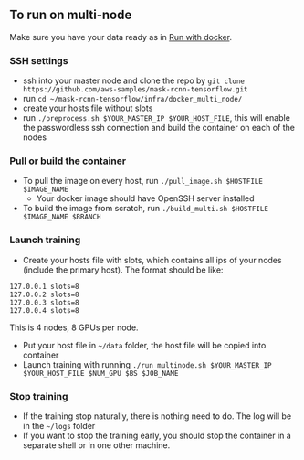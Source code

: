 ## To run on multi-node
Make sure you have your data ready as in [Run with docker](https://github.com/aws-samples/mask-rcnn-tensorflow/blob/master/infra/docker/docker.md#using-docker "Run with docker").
### SSH settings
- ssh into your master node and clone the repo by `git clone https://github.com/aws-samples/mask-rcnn-tensorflow.git`
- run `cd ~/mask-rcnn-tensorflow/infra/docker_multi_node/`
- create your hosts file without slots
- run `./preprocess.sh $YOUR_MASTER_IP $YOUR_HOST_FILE`, this will enable the passwordless ssh connection and build the container on each of the nodes
### Pull or build the container
- To pull the image on every host, run `./pull_image.sh $HOSTFILE $IMAGE_NAME`
  - Your docker image should have OpenSSH server installed
- To build the image from scratch, run `./build_multi.sh $HOSTFILE $IMAGE_NAME $BRANCH`
### Launch training
- Create your hosts file with slots, which contains all ips of your nodes (include the primary host). The format should be like:
```
127.0.0.1 slots=8
127.0.0.2 slots=8
127.0.0.3 slots=8
127.0.0.4 slots=8
```
This is 4 nodes, 8 GPUs per node.
- Put your host file in `~/data` folder, the host file will be copied into container
- Launch training with running `./run_multinode.sh $YOUR_MASTER_IP $YOUR_HOST_FILE $NUM_GPU $BS $JOB_NAME`
### Stop training
- If the training stop naturally, there is nothing need to do. The log will be in the `~/logs` folder
- If you want to stop the training early, you should stop the container in a separate shell or in one other machine.
